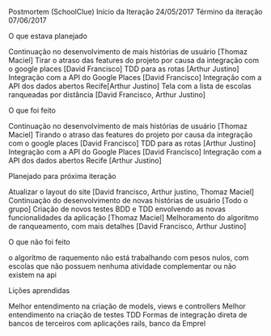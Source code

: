 Postmortem (SchoolClue)
Início da Iteração
24/05/2017
Término da iteração
07/06/2017

O que estava planejado

Continuação no desenvolvimento de mais histórias de usuário [Thomaz Maciel]
Tirar o atraso das features do projeto por causa da integração com o google places [David Francisco]
TDD para as rotas [Arthur Justino]
Integração com a API do Google Places [David Francisco]
Integração com a API dos dados abertos Recife[Arthur Justino]
Tela com a lista de escolas ranqueadas por distância [David Francisco, Arthur Justino]

O que foi feito

Continuação no desenvolvimento de mais histórias de usuário [Thomaz Maciel]
Tirando o atraso das features do projeto por causa da integração com o google places [David Francisco]
TDD para as rotas [Arthur Justino]
Integração com a API do Google Places [David Francisco]
Integração com a API dos dados abertos Recife [Arthur Justino]

Planejado para próxima iteração

Atualizar o layout do site [David francisco, Arthur justino, Thomaz Maciel]
Continuação do desenvolvimento de novas histórias de usuário [Todo o grupo]
Criação de novos testes BDD e TDD envolvendo as novas funcionalidades da aplicação [Thomaz Maciel]
Melhoramento do algoritmo de ranqueamento, com mais detalhes [David Francisco, Arthur Justino]

O que não foi feito

o algoritmo de raquemento não está trabalhando com pesos nulos, com escolas que não possuem nenhuma atividade complementar ou não existem na api

Lições aprendidas

Melhor entendimento na criação de models, views e controllers
Melhor entendimento na criação de testes  TDD
Formas de integração direta de bancos de terceiros com aplicações rails, banco da Emprel
